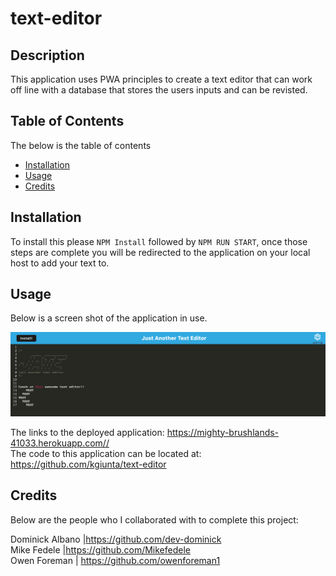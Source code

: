 # text-editor

## Description

This application uses PWA principles to create a text editor that can work off line with a database that stores the users inputs and can be revisted.

## Table of Contents

The below is the table of contents

- [Installation](#installation)
- [Usage](#usage)
- [Credits](#credits)

## Installation

To install this please `NPM Install` followed by `NPM RUN START`, once those steps are complete you will be redirected to the application on your local host to add your text to.

## Usage

Below is a screen shot of the application in use.

![downloaded app shown next to the web application](./images/localhost_3000_.png)

The links to the deployed application: https://mighty-brushlands-41033.herokuapp.com// <br/>
The code to this application can be located at: https://github.com/kgiunta/text-editor

## Credits

Below are the people who I collaborated with to complete this project:

Dominick Albano |https://github.com/dev-dominick <br/>
Mike Fedele |https://github.com/Mikefedele <br/>
Owen Foreman | https://github.com/owenforeman1
